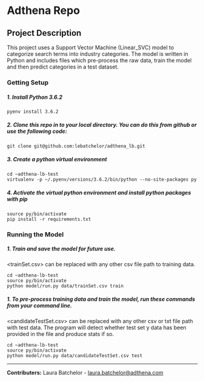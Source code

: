 # Adthena Repo

## Project Description
This project uses a Support Vector Machine (Linear_SVC) model to categorize search terms into industry categories.
The model is written in Python and includes files which pre-process the raw data, train the model and then predict categories in a test dataset. 

### Getting Setup
##### 1. Install Python 3.6.2

```
pyenv install 3.6.2
```

##### 2. Clone this repo in to your local directory. You can do this from github or use the following code:
```
git clone git@github.com:lebatchelor/adthena_lb.git
```

##### 3. Create a python virtual environment
```
cd ~adthena-lb-test
virtualenv -p ~/.pyenv/versions/3.6.2/bin/python --no-site-packages py
```

##### 4. Activate the virtual python environment and install python packages with pip
```
source py/bin/activate
pip install -r requirements.txt
```

### Running the Model
##### 1. Train and save the model for future use.
<trainSet.csv> can be replaced with any other csv file path to training data. 
```
cd ~adthena-lb-test
source py/bin/activate
python model/run.py data/trainSet.csv train

```
##### 1. To pre-process training data and train the model, run these commands from your command line. 
<candidateTestSet.csv> can be replaced with any other csv or txt file path with test data. 
The program will detect whether test set y data has been provided in the file and produce stats if so.
```
cd ~adthena-lb-test
source py/bin/activate
python model/run.py data/candidateTestSet.csv test

```

---

**Contributers:** Laura Batchelor - laura.batchelor@adthena.com
